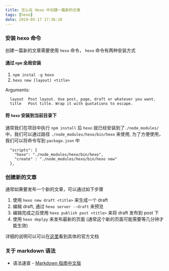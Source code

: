 ```yaml
---
title: 怎么在 Hexo 中创建一篇新的文章
tags: [hexo]
date: 2019-05-17 17:36:10
---
```


### 安装 hexo 命令

创建一篇新的文章需要使用 `hexo` 命令， `hexo` 命令有两种安装方式

#### 通过 `npm` 全局安装
   1. `npm instal -g hexo`
   2. `hexo new [layout] <title>`

Arguments:
```
  layout  Post layout. Use post, page, draft or whatever you want.
  title   Post title. Wrap it with quotations to escape.
```

#### 将 `hexo` 安装到当前目录下

通常我们在项目中执行 `npm install` 后 `hexo` 就已经安装到了`./node_modules/` 中，我们可以通过路径 `./node_modules/hexo/bin/hexo` 来使用, 为了方便使用，我们可以将命令写到 `package.json` 中
```
  "scripts": {
    "hexo": "./node_modules/hexo/bin/hexo",
    "create" : "./node_modules/hexo/bin/hexo new"
  },
```

### 创建新的文章
通常如果要发布一个新的文章，可以通过如下步骤
1. 使用 `hexo new draft <title>` 来生成一个 draft
2. 编辑 draft, 通过 `hexo server --draft` 来预览
3. 编辑完成之后使用 `hexo publish post <title>` 来将 draft 发布到 post 下
4. 使用 `hexo deplpy` 来发布最新的页面 (通常这个新的页面可能需要等几分钟才能生效)

详细的说明可以可以在[这里](https://hexo.io/docs/writing)看到具体的官方文档

### 关于 markdown 语法
- 语法速查 - [Markdown 指南中文版](https://www.markdown.xyz/basic-syntax)